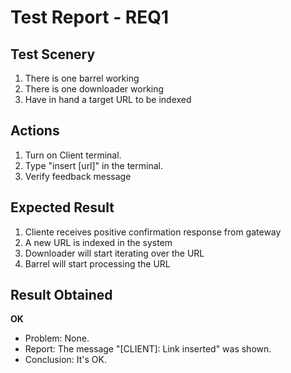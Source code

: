 # Test Report - REQ1

## Test Scenery

1. There is one barrel working
2. There is one downloader working
3. Have in hand a target URL to be indexed

## Actions

1. Turn on Client terminal.
2. Type "insert [url]" in the terminal.
3. Verify feedback message

## Expected Result

1. Cliente receives positive confirmation response from gateway
2. A new URL is indexed in the system
3. Downloader will start iterating over the URL
4. Barrel will start processing the URL

## Result Obtained
**OK**

- Problem: None.
- Report: The message "[CLIENT]: Link inserted" was shown.
- Conclusion: It's OK.
